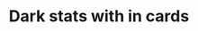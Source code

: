 ---
title: Dark stats with in cards
category: Marketing
paid: true
isActive: true
ltr: {"react":{"jsxCss":[],"jsxTail":[{"code":"export default () => {\n\n    const stats = [\n        {\n            data: \"35K\",\n            title: \"Customers\"\n        },\n        {\n            data: \"40+\",\n            title: \"Countries\"\n        },\n        {\n            data: \"30M+\",\n            title: \"Total revenue\"\n        },\n    ]\n\n    return (\n        <section className=\"py-28 bg-gray-900\">\n            <div className=\"max-w-screen-xl mx-auto px-4 md:px-8\">\n                <div className=\"max-w-2xl mx-auto text-center\">\n                    <h3 className=\"text-white text-3xl font-semibold sm:text-4xl\">\n                        Our customers are always happy\n                    </h3>\n                    <p className=\"mt-3 text-gray-300\">\n                        Lorem ipsum dolor sit amet, consectetur adipiscing elit. Morbi venenatis sollicitudin quam ut tincidunt.\n                    </p>\n                </div>\n                <div className=\"mt-12\">\n                    <ul className=\"flex flex-col gap-4 items-center justify-center sm:flex-row\">\n                        {\n                            stats.map((item, idx) => (\n                                <li key={idx} className=\"w-full text-center bg-gray-800 px-12 py-4 rounded-lg sm:w-auto\">\n                                    <h4 className=\"text-4xl text-white font-semibold\">{item.data}</h4>\n                                    <p className=\"mt-3 text-gray-400 font-medium\">{item.title}</p>\n                                </li>\n                            ))\n                        }\n                    </ul>\n                </div>\n            </div>\n        </section>\n    )\n}","label":"App.jsx"}]},"preview":"function App() {\n  const stats = [{\n    data: \"35K\",\n    title: \"Customers\"\n  }, {\n    data: \"40+\",\n    title: \"Countries\"\n  }, {\n    data: \"30M+\",\n    title: \"Total revenue\"\n  }];\n  return /*#__PURE__*/React.createElement(\"section\", {\n    className: \"py-28 bg-gray-900\"\n  }, /*#__PURE__*/React.createElement(\"div\", {\n    className: \"max-w-screen-xl mx-auto px-4 md:px-8\"\n  }, /*#__PURE__*/React.createElement(\"div\", {\n    className: \"max-w-2xl mx-auto text-center\"\n  }, /*#__PURE__*/React.createElement(\"h3\", {\n    className: \"text-white text-3xl font-semibold sm:text-4xl\"\n  }, \"Our customers are always happy\"), /*#__PURE__*/React.createElement(\"p\", {\n    className: \"mt-3 text-gray-300\"\n  }, \"Lorem ipsum dolor sit amet, consectetur adipiscing elit. Morbi venenatis sollicitudin quam ut tincidunt.\")), /*#__PURE__*/React.createElement(\"div\", {\n    className: \"mt-12\"\n  }, /*#__PURE__*/React.createElement(\"ul\", {\n    className: \"flex flex-col gap-4 items-center justify-center sm:flex-row\"\n  }, stats.map((item, idx) => /*#__PURE__*/React.createElement(\"li\", {\n    key: idx,\n    className: \"w-full text-center bg-gray-800 px-12 py-4 rounded-lg sm:w-auto\"\n  }, /*#__PURE__*/React.createElement(\"h4\", {\n    className: \"text-4xl text-white font-semibold\"\n  }, item.data), /*#__PURE__*/React.createElement(\"p\", {\n    className: \"mt-3 text-gray-400 font-medium\"\n  }, item.title)))))));\n}","vue":{"vueTail":[],"vueCss":[]}}
rtl: {"vue":{"vueTail":[],"vueCss":[]},"preview":"function App() {\n  const stats = [{\n    data: \"35K\",\n    title: \"العملاء\"\n  }, {\n    data: \"40+\",\n    title: \"البلدان\"\n  }, {\n    data: \"30M+\",\n    title: \"إجمالي الإيرادات\"\n  }];\n  return /*#__PURE__*/React.createElement(\"section\", {\n    className: \"py-28 bg-gray-900\"\n  }, /*#__PURE__*/React.createElement(\"div\", {\n    className: \"max-w-screen-xl mx-auto px-4 md:px-8\"\n  }, /*#__PURE__*/React.createElement(\"div\", {\n    className: \"max-w-2xl mx-auto text-center\"\n  }, /*#__PURE__*/React.createElement(\"h3\", {\n    className: \"text-white text-3xl font-semibold sm:text-4xl\"\n  }, \"\\u0639\\u0645\\u0644\\u0627\\u0624\\u0646\\u0627 \\u0633\\u0639\\u062F\\u0627\\u0621 \\u062F\\u0627\\u0626\\u0645\\u064B\\u0627\"), /*#__PURE__*/React.createElement(\"p\", {\n    className: \"mt-3 text-gray-300\"\n  }, \"\\u0647\\u0630\\u0627 \\u0627\\u0644\\u0646\\u0635 \\u0647\\u0648 \\u0645\\u062B\\u0627\\u0644 \\u0644\\u0646\\u0635 \\u064A\\u0645\\u0643\\u0646 \\u0623\\u0646 \\u064A\\u0633\\u062A\\u0628\\u062F\\u0644 \\u0641\\u064A \\u0646\\u0641\\u0633 \\u0627\\u0644\\u0645\\u0633\\u0627\\u062D\\u0629\\u060C \\u0644\\u0642\\u062F \\u062A\\u0645 \\u062A\\u0648\\u0644\\u064A\\u062F \\u0647\\u0630\\u0627 \\u0627\\u0644\\u0646\\u0635 \\u0645\\u0646 \\u0645\\u0648\\u0644\\u062F \\u0627\\u0644\\u0646\\u0635 \\u0627\\u0644\\u0639\\u0631\\u0628\\u0649.\")), /*#__PURE__*/React.createElement(\"div\", {\n    className: \"mt-12\"\n  }, /*#__PURE__*/React.createElement(\"ul\", {\n    className: \"flex flex-col gap-4 items-center justify-center sm:flex-row\"\n  }, stats.map((item, idx) => /*#__PURE__*/React.createElement(\"li\", {\n    key: idx,\n    className: \"w-full text-center bg-gray-800 px-12 py-4 rounded-lg sm:w-auto\"\n  }, /*#__PURE__*/React.createElement(\"h4\", {\n    className: \"text-4xl text-white font-semibold\"\n  }, item.data), /*#__PURE__*/React.createElement(\"p\", {\n    className: \"mt-3 text-gray-400 font-medium\"\n  }, item.title)))))));\n}","react":{"jsxCss":[],"jsxTail":[{"code":"export default () => {\n\n    const stats = [\n        {\n            data: \"35K\",\n            title: \"العملاء\"\n        },\n        {\n            data: \"40+\",\n            title: \"البلدان\"\n        },\n        {\n            data: \"30M+\",\n            title: \"إجمالي الإيرادات\"\n        },\n    ]\n\n    return (\n        <section className=\"py-28 bg-gray-900\">\n            <div className=\"max-w-screen-xl mx-auto px-4 md:px-8\">\n                <div className=\"max-w-2xl mx-auto text-center\">\n                    <h3 className=\"text-white text-3xl font-semibold sm:text-4xl\">\n                        عملاؤنا سعداء دائمًا\n                    </h3>\n                    <p className=\"mt-3 text-gray-300\">\n                        هذا النص هو مثال لنص يمكن أن يستبدل في نفس المساحة، لقد تم توليد هذا النص من مولد النص العربى.\n                    </p>\n                </div>\n                <div className=\"mt-12\">\n                    <ul className=\"flex flex-col gap-4 items-center justify-center sm:flex-row\">\n                        {\n                            stats.map((item, idx) => (\n                                <li key={idx} className=\"w-full text-center bg-gray-800 px-12 py-4 rounded-lg sm:w-auto\">\n                                    <h4 className=\"text-4xl text-white font-semibold\">{item.data}</h4>\n                                    <p className=\"mt-3 text-gray-400 font-medium\">{item.title}</p>\n                                </li>\n                            ))\n                        }\n                    </ul>\n                </div>\n            </div>\n        </section>\n    )\n}","label":"App.jsx"}]}}
slug: /stats
id: aa96f248-688f-43f8-9f58-146359b8ee6f
created_at: 1671316909685
---
